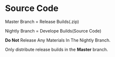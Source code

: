 # Source Code

Master Branch = Release Builds(.zip)

Nightly Branch = Develope Builds(Source Code)

****Do Not**** Release Any Materials In The Nightly Branch.

Only distribute release builds in the ****Master**** branch.
